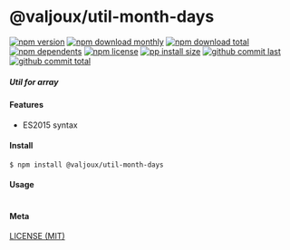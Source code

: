 # @valjoux/util-month-days

[![npm version][badge-npm-version]][url-npm]
[![npm download monthly][badge-npm-download-monthly]][url-npm]
[![npm download total][badge-npm-download-total]][url-npm]
[![npm dependents][badge-npm-dependents]][url-github]
[![npm license][badge-npm-license]][url-npm]
[![pp install size][badge-pp-install-size]][url-pp]
[![github commit last][badge-github-last-commit]][url-github]
[![github commit total][badge-github-commit-count]][url-github]

[//]: <> (Shields)
[badge-npm-version]: https://flat.badgen.net/npm/v/@valjoux/asdf
[badge-npm-download-monthly]: https://flat.badgen.net/npm/dm/@valjoux/asdf
[badge-npm-download-total]:https://flat.badgen.net/npm/dt/@valjoux/asdf
[badge-npm-dependents]: https://flat.badgen.net/npm/dependents/@valjoux/asdf
[badge-npm-license]: https://flat.badgen.net/npm/license/@valjoux/asdf
[badge-pp-install-size]: https://flat.badgen.net/packagephobia/install/@valjoux/asdf
[badge-github-last-commit]: https://flat.badgen.net/github/last-commit/hoyeungw/valjoux
[badge-github-commit-count]: https://flat.badgen.net/github/commits/hoyeungw/valjoux

[//]: <> (Link)
[url-npm]: https://npmjs.org/package/@valjoux/asdf
[url-pp]: https://packagephobia.now.sh/result?p=@valjoux/asdf
[url-github]: https://github.com/hoyeungw/valjoux
##### Util for array

#### Features

- ES2015 syntax

#### Install
```console
$ npm install @valjoux/util-month-days
```

#### Usage
```js
```

#### Meta
[LICENSE (MIT)](/LICENSE)
